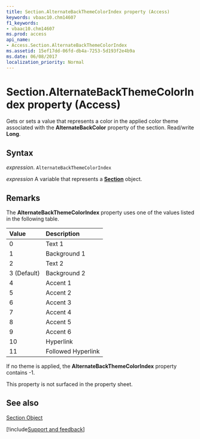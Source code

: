 ```yaml
---
title: Section.AlternateBackThemeColorIndex property (Access)
keywords: vbaac10.chm14607
f1_keywords:
- vbaac10.chm14607
ms.prod: access
api_name:
- Access.Section.AlternateBackThemeColorIndex
ms.assetid: 15ef17dd-06fd-db4a-7253-5d193f2e4b9a
ms.date: 06/08/2017
localization_priority: Normal
---
```



# Section.AlternateBackThemeColorIndex property (Access)

Gets or sets a value that represents a color in the applied color theme associated with the  **AlternateBackColor** property of the section. Read/write **Long**.


## Syntax

_expression_. `AlternateBackThemeColorIndex`

_expression_ A variable that represents a **[Section](Access.Section.md)** object.


## Remarks

The  **AlternateBackThemeColorIndex** property uses one of the values listed in the following table.



|Value|Description|
|:-----|:-----|
|0 |Text 1|
|1 |Background 1|
|2|Text 2|
|3 (Default)|Background 2|
|4|Accent 1|
|5|Accent 2|
|6|Accent 3|
|7|Accent 4|
|8|Accent 5|
|9|Accent 6|
|10|Hyperlink|
|11|Followed Hyperlink|

If no theme is applied, the  **AlternateBackThemeColorIndex** property contains -1.

This property is not surfaced in the property sheet.


## See also


[Section Object](Access.Section.md)

[!include[Support and feedback](~/includes/feedback-boilerplate.md)]